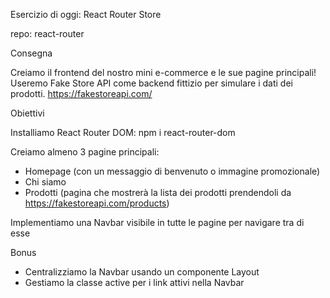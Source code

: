 Esercizio di oggi: React Router Store

repo: react-router

Consegna

Creiamo il frontend del nostro mini e-commerce e le sue pagine principali! Useremo Fake Store API come backend fittizio per simulare i dati dei prodotti. https://fakestoreapi.com/

Obiettivi

Installiamo React Router DOM: npm i react-router-dom

Creiamo almeno 3 pagine principali:

- Homepage (con un messaggio di benvenuto o immagine promozionale)
- Chi siamo
- Prodotti (pagina che mostrerà la lista dei prodotti prendendoli da https://fakestoreapi.com/products)

Implementiamo una Navbar visibile in tutte le pagine per navigare tra di esse

Bonus

- Centralizziamo la Navbar usando un componente Layout
- Gestiamo la classe active per i link attivi nella Navbar
